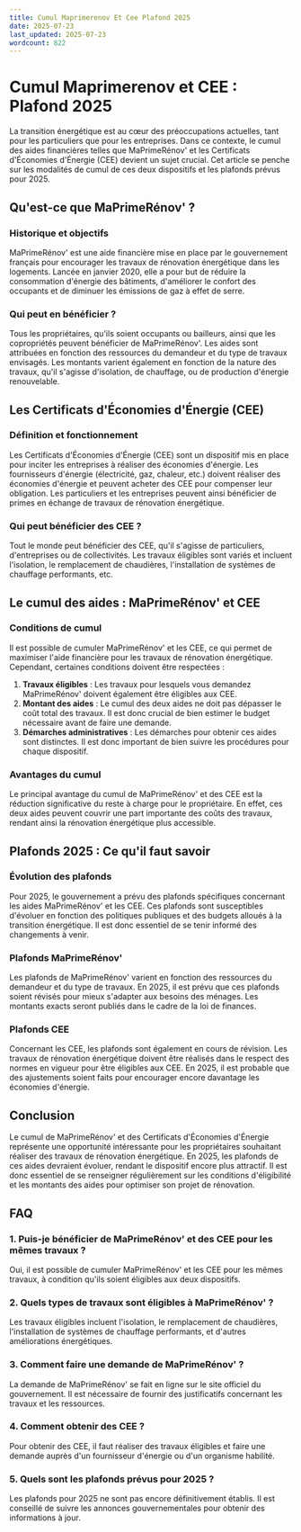 ```yaml
---
title: Cumul Maprimerenov Et Cee Plafond 2025
date: 2025-07-23
last_updated: 2025-07-23
wordcount: 822
---
```


# Cumul Maprimerenov et CEE : Plafond 2025

La transition énergétique est au cœur des préoccupations actuelles, tant pour les particuliers que pour les entreprises. Dans ce contexte, le cumul des aides financières telles que MaPrimeRénov' et les Certificats d'Économies d'Énergie (CEE) devient un sujet crucial. Cet article se penche sur les modalités de cumul de ces deux dispositifs et les plafonds prévus pour 2025.

## Qu'est-ce que MaPrimeRénov' ?

### Historique et objectifs

MaPrimeRénov' est une aide financière mise en place par le gouvernement français pour encourager les travaux de rénovation énergétique dans les logements. Lancée en janvier 2020, elle a pour but de réduire la consommation d'énergie des bâtiments, d'améliorer le confort des occupants et de diminuer les émissions de gaz à effet de serre.

### Qui peut en bénéficier ?

Tous les propriétaires, qu'ils soient occupants ou bailleurs, ainsi que les copropriétés peuvent bénéficier de MaPrimeRénov'. Les aides sont attribuées en fonction des ressources du demandeur et du type de travaux envisagés. Les montants varient également en fonction de la nature des travaux, qu'il s'agisse d'isolation, de chauffage, ou de production d'énergie renouvelable.

## Les Certificats d'Économies d'Énergie (CEE)

### Définition et fonctionnement

Les Certificats d'Économies d'Énergie (CEE) sont un dispositif mis en place pour inciter les entreprises à réaliser des économies d'énergie. Les fournisseurs d'énergie (électricité, gaz, chaleur, etc.) doivent réaliser des économies d'énergie et peuvent acheter des CEE pour compenser leur obligation. Les particuliers et les entreprises peuvent ainsi bénéficier de primes en échange de travaux de rénovation énergétique.

### Qui peut bénéficier des CEE ?

Tout le monde peut bénéficier des CEE, qu'il s'agisse de particuliers, d'entreprises ou de collectivités. Les travaux éligibles sont variés et incluent l'isolation, le remplacement de chaudières, l'installation de systèmes de chauffage performants, etc.

## Le cumul des aides : MaPrimeRénov' et CEE

### Conditions de cumul

Il est possible de cumuler MaPrimeRénov' et les CEE, ce qui permet de maximiser l'aide financière pour les travaux de rénovation énergétique. Cependant, certaines conditions doivent être respectées :

1. **Travaux éligibles** : Les travaux pour lesquels vous demandez MaPrimeRénov' doivent également être éligibles aux CEE.
2. **Montant des aides** : Le cumul des deux aides ne doit pas dépasser le coût total des travaux. Il est donc crucial de bien estimer le budget nécessaire avant de faire une demande.
3. **Démarches administratives** : Les démarches pour obtenir ces aides sont distinctes. Il est donc important de bien suivre les procédures pour chaque dispositif.

### Avantages du cumul

Le principal avantage du cumul de MaPrimeRénov' et des CEE est la réduction significative du reste à charge pour le propriétaire. En effet, ces deux aides peuvent couvrir une part importante des coûts des travaux, rendant ainsi la rénovation énergétique plus accessible.

## Plafonds 2025 : Ce qu'il faut savoir

### Évolution des plafonds

Pour 2025, le gouvernement a prévu des plafonds spécifiques concernant les aides MaPrimeRénov' et les CEE. Ces plafonds sont susceptibles d'évoluer en fonction des politiques publiques et des budgets alloués à la transition énergétique. Il est donc essentiel de se tenir informé des changements à venir.

### Plafonds MaPrimeRénov'

Les plafonds de MaPrimeRénov' varient en fonction des ressources du demandeur et du type de travaux. En 2025, il est prévu que ces plafonds soient révisés pour mieux s'adapter aux besoins des ménages. Les montants exacts seront publiés dans le cadre de la loi de finances.

### Plafonds CEE

Concernant les CEE, les plafonds sont également en cours de révision. Les travaux de rénovation énergétique doivent être réalisés dans le respect des normes en vigueur pour être éligibles aux CEE. En 2025, il est probable que des ajustements soient faits pour encourager encore davantage les économies d'énergie.

## Conclusion

Le cumul de MaPrimeRénov' et des Certificats d'Économies d'Énergie représente une opportunité intéressante pour les propriétaires souhaitant réaliser des travaux de rénovation énergétique. En 2025, les plafonds de ces aides devraient évoluer, rendant le dispositif encore plus attractif. Il est donc essentiel de se renseigner régulièrement sur les conditions d'éligibilité et les montants des aides pour optimiser son projet de rénovation.

## FAQ

### 1. Puis-je bénéficier de MaPrimeRénov' et des CEE pour les mêmes travaux ?

Oui, il est possible de cumuler MaPrimeRénov' et les CEE pour les mêmes travaux, à condition qu'ils soient éligibles aux deux dispositifs.

### 2. Quels types de travaux sont éligibles à MaPrimeRénov' ?

Les travaux éligibles incluent l'isolation, le remplacement de chaudières, l'installation de systèmes de chauffage performants, et d'autres améliorations énergétiques.

### 3. Comment faire une demande de MaPrimeRénov' ?

La demande de MaPrimeRénov' se fait en ligne sur le site officiel du gouvernement. Il est nécessaire de fournir des justificatifs concernant les travaux et les ressources.

### 4. Comment obtenir des CEE ?

Pour obtenir des CEE, il faut réaliser des travaux éligibles et faire une demande auprès d'un fournisseur d'énergie ou d'un organisme habilité.

### 5. Quels sont les plafonds prévus pour 2025 ?

Les plafonds pour 2025 ne sont pas encore définitivement établis. Il est conseillé de suivre les annonces gouvernementales pour obtenir des informations à jour.